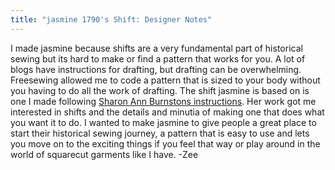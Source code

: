```yaml
---
title: "jasmine 1790's Shift: Designer Notes"
---
```


I made jasmine because shifts are a very fundamental part of historical sewing but its hard to make or find a pattern that works for you. A lot of blogs have instructions for drafting, but drafting can be overwhelming. Freesewing allowed me to code a pattern that is sized to your body without you having to do all the work of drafting. The shift jasmine is based on is one I made following [Sharon Ann Burnstons instructions](http://sharonburnston.com/). Her work got me interested in shifts and the details and minutia of making one that does what you want it to do. I wanted to make jasmine to give people a great place to start their historical sewing journey, a pattern that is easy to use and lets you move on to the exciting things if you feel that way or play around in the world of squarecut garments like I have. -Zee
